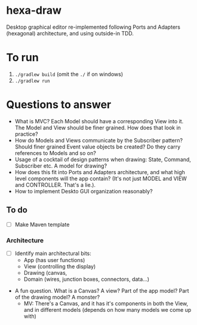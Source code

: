 # hexa-draw
Desktop graphical editor re-implemented following Ports and Adapters (hexagonal) architecture, and using outside-in TDD. 

# To run
1. `./gradlew build` (omit the `./` if on windows)
2. `./gradlew run`

# Questions to answer
- What is MVC? Each Model should have a corresponding View into it. The Model and View should be finer grained. How does that look in practice?
- How do Models and Views communicate by the Subscriber pattern? Should finer grained Event value objects be created? Do they carry references to Models and so on?
- Usage of a cocktail of design patterns when drawing: State, Command, Subscriber etc. A model for drawing?
- How does this fit into Ports and Adapters architecture, and what high level components will the app contain? (It's not just MODEL and VIEW and CONTROLLER. That's a lie.).
- How to implement Deskto GUI organization reasonably?
## To do
- [ ] Make Maven template
### Architecture
- [ ] Identify main architectural bits:
  - App (has user functions)
  - View (controlling the display)
  - Drawing (canvas,
  - Domain (wires, junction boxes, connectors, data...)
- A fun question. What is a Canvas? A view? Part of the app model? Part of the drawing model? A monster?
  - MV: There's a Canvas, and it has it's components in both the View, and in different models (depends on how many models we come up with)
